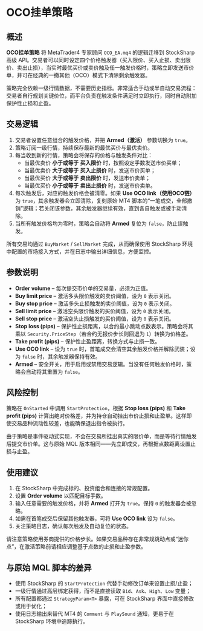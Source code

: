 # OCO挂单策略

## 概述
**OCO挂单策略** 将 MetaTrader4 专家顾问 `OCO_EA.mq4` 的逻辑迁移到 StockSharp 高级 API。交易者可以同时设定四个价格触发器（买入限价、买入止损、卖出限价、卖出止损），当实时最优买价或卖价触及任一触发价格时，策略立即发送市价单，并可在经典的一撤其他（OCO）模式下清除剩余触发器。

策略完全依赖一级行情数据，不需要历史指标。非常适合手动或半自动交易流程：交易者自行规划关键价位，而平台负责在触发条件满足时立即执行，同时自动附加保护性止损和止盈。

## 交易逻辑
1. 交易者设置任意组合的触发价格，并把 **Armed（激活）** 参数切换为 `true`。
2. 策略订阅一级行情，持续保存最新的最优买价与最优卖价。
3. 每当收到新的行情，策略会将保存的价格与触发条件对比：
   - 当最优卖价 **小于或等于** **买入限价** 时，按照设定手数发送市价买单；
   - 当最优卖价 **大于或等于** **买入止损价** 时，发送市价买单；
   - 当最优买价 **大于或等于** **卖出限价** 时，发送市价卖单；
   - 当最优买价 **小于或等于** **卖出止损价** 时，发送市价卖单。
4. 每次触发后，对应的触发价格会被清零。如果 **Use OCO link（使用OCO链）** 为 `true`，其余触发器会立即清除，复刻原始 MT4 脚本的“一笔成交，全部撤销”逻辑；若关闭该参数，其余触发器继续有效，直到各自触发或被手动清除。
5. 当所有触发价格均为零时，策略会自动将 **Armed** 复位为 `false`，防止误触发。

所有交易均通过 `BuyMarket` / `SellMarket` 完成，从而确保使用 StockSharp 环境中配置的市场接入方式，并在日志中输出详细信息，方便监控。

## 参数说明
- **Order volume** – 每次提交市价单的交易量，必须为正值。
- **Buy limit price** – 激活多头限价触发的卖价阈值，设为 `0` 表示关闭。
- **Buy stop price** – 激活多头止损触发的卖价阈值，设为 `0` 表示关闭。
- **Sell limit price** – 激活空头限价触发的买价阈值，设为 `0` 表示关闭。
- **Sell stop price** – 激活空头止损触发的买价阈值，设为 `0` 表示关闭。
- **Stop loss (pips)** – 保护性止损距离，以合约最小跳动点数表示。策略会将其乘以 `Security.PriceStep`（若合约无报价步长则回退为 `1`）转换为价格差。
- **Take profit (pips)** – 保护性止盈距离，转换方式与止损一致。
- **Use OCO link** – 设为 `true` 时，首笔成交会清空其余触发价格并解除武装；设为 `false` 时，其余触发器保持有效。
- **Armed** – 安全开关，用于启用或禁用交易逻辑。当没有任何触发价格时，策略会自动将其重置为 `false`。

## 风险控制
策略在 `OnStarted` 中调用 `StartProtection`，根据 **Stop loss (pips)** 和 **Take profit (pips)** 计算出绝对价格差，并为持仓自动挂出市价止损和止盈单。这样即使交易品种流动性较差，也能确保退出指令被执行。

由于策略是事件驱动式实现，不会在交易所挂出真实的限价单，而是等待行情触发后提交市价单。这与原始 MQL 版本相同——先立即成交，再根据点数距离设置止损与止盈。

## 使用建议
1. 在 StockSharp 中完成标的、投资组合和连接的常规配置。
2. 设置 **Order volume** 以匹配目标手数。
3. 输入任意需要的触发价格，并将 **Armed** 打开为 `true`。保持 `0` 的触发器会被忽略。
4. 如需在首笔成交后保留其他触发器，可将 **Use OCO link** 设为 `false`。
5. 关注策略日志，确认每次触发及自动复位的状态。

请注意策略使用券商提供的价格步长。如果交易品种存在非常规跳动点或“迷你点”，在激活策略前请相应调整基于点数的止损和止盈参数。

## 与原始 MQL 脚本的差异
- 使用 StockSharp 的 `StartProtection` 代替手动修改订单来设置止损/止盈；
- 一级行情通过高层绑定获得，而不是直接读取 `Bid`、`Ask`、`High`、`Low` 变量；
- 所有配置都通过 `StrategyParam<T>` 暴露，可在 StockSharp 界面中直接修改或用于优化；
- 使用日志输出来替代 MT4 的 `Comment` 与 `PlaySound` 通知，更易于在 StockSharp 环境中追踪执行。
